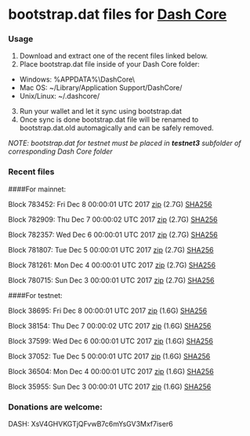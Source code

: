 # bootstrap.dat files for [Dash Core](https://www.dash.org)

### Usage

1. Download and extract one of the recent files linked below.
2. Place bootstrap.dat file inside of your Dash Core folder:
 - Windows: %APPDATA%\DashCore\
 - Mac OS: ~/Library/Application Support/DashCore/
 - Unix/Linux: ~/.dashcore/
3. Run your wallet and let it sync using bootstrap.dat
4. Once sync is done bootstrap.dat file will be renamed to bootstrap.dat.old automagically and can be safely removed.

_NOTE: bootstrap.dat for testnet must be placed in **testnet3** subfolder of corresponding Dash Core folder_

### Recent files

####For mainnet:

Block 783452: Fri Dec  8 00:00:01 UTC 2017 [zip]() (2.7G) [SHA256]()

Block 782909: Thu Dec  7 00:00:02 UTC 2017 [zip](https://transfer.sh/EeJs1/bootstrap.dat.20171207.zip) (2.7G) [SHA256](https://transfer.sh/Q2W3b/sha256.txt)

Block 782357: Wed Dec  6 00:00:01 UTC 2017 [zip](https://transfer.sh/sHsHQ/bootstrap.dat.20171206.zip) (2.7G) [SHA256](https://transfer.sh/VdAg2/sha256.txt)

Block 781807: Tue Dec  5 00:00:01 UTC 2017 [zip](https://transfer.sh/am0wV/bootstrap.dat.20171205.zip) (2.7G) [SHA256](https://transfer.sh/K7iI7/sha256.txt)

Block 781261: Mon Dec  4 00:00:01 UTC 2017 [zip](https://transfer.sh/nye0E/bootstrap.dat.20171204.zip) (2.7G) [SHA256](https://transfer.sh/y3JDF/sha256.txt)

Block 780715: Sun Dec  3 00:00:01 UTC 2017 [zip](https://transfer.sh/BHxqW/bootstrap.dat.20171203.zip) (2.7G) [SHA256](https://transfer.sh/zzrWC/sha256.txt)

####For testnet:

Block 38695: Fri Dec  8 00:00:01 UTC 2017 [zip]() (1.6G) [SHA256]()

Block 38154: Thu Dec  7 00:00:02 UTC 2017 [zip](https://transfer.sh/I2282/bootstrap.dat.20171207.zip) (1.6G) [SHA256](https://transfer.sh/keQnK/sha256.txt)

Block 37599: Wed Dec  6 00:00:01 UTC 2017 [zip](https://transfer.sh/ixEBd/bootstrap.dat.20171206.zip) (1.6G) [SHA256](https://transfer.sh/6war5/sha256.txt)

Block 37052: Tue Dec  5 00:00:01 UTC 2017 [zip](https://transfer.sh/ltCAZ/bootstrap.dat.20171205.zip) (1.6G) [SHA256](https://transfer.sh/PzRMp/sha256.txt)

Block 36504: Mon Dec  4 00:00:01 UTC 2017 [zip](https://transfer.sh/gxmg5/bootstrap.dat.20171204.zip) (1.6G) [SHA256](https://transfer.sh/UnQAg/sha256.txt)

Block 35955: Sun Dec  3 00:00:01 UTC 2017 [zip](https://transfer.sh/lsxLX/bootstrap.dat.20171203.zip) (1.6G) [SHA256](https://transfer.sh/dlGac/sha256.txt)

### Donations are welcome:

DASH: XsV4GHVKGTjQFvwB7c6mYsGV3Mxf7iser6
